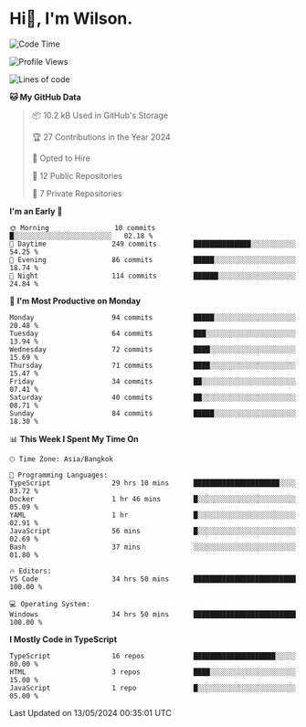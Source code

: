 # Hi👋, I'm Wilson.
<!--START_SECTION:waka-->
![Code Time](http://img.shields.io/badge/Code%20Time-1%2C367%20hrs%2024%20mins-blue)

![Profile Views](http://img.shields.io/badge/Profile%20Views-0-blue)

![Lines of code](https://img.shields.io/badge/From%20Hello%20World%20I%27ve%20Written-212.6%20thousand%20lines%20of%20code-blue)

**🐱 My GitHub Data** 

> 📦 10.2 kB Used in GitHub's Storage 
 > 
> 🏆 27 Contributions in the Year 2024
 > 
> 💼 Opted to Hire
 > 
> 📜 12 Public Repositories 
 > 
> 🔑 7 Private Repositories 
 > 
**I'm an Early 🐤** 

```text
🌞 Morning                10 commits          █░░░░░░░░░░░░░░░░░░░░░░░░   02.18 % 
🌆 Daytime                249 commits         ██████████████░░░░░░░░░░░   54.25 % 
🌃 Evening                86 commits          █████░░░░░░░░░░░░░░░░░░░░   18.74 % 
🌙 Night                  114 commits         ██████░░░░░░░░░░░░░░░░░░░   24.84 % 
```
📅 **I'm Most Productive on Monday** 

```text
Monday                   94 commits          █████░░░░░░░░░░░░░░░░░░░░   20.48 % 
Tuesday                  64 commits          ███░░░░░░░░░░░░░░░░░░░░░░   13.94 % 
Wednesday                72 commits          ████░░░░░░░░░░░░░░░░░░░░░   15.69 % 
Thursday                 71 commits          ████░░░░░░░░░░░░░░░░░░░░░   15.47 % 
Friday                   34 commits          ██░░░░░░░░░░░░░░░░░░░░░░░   07.41 % 
Saturday                 40 commits          ██░░░░░░░░░░░░░░░░░░░░░░░   08.71 % 
Sunday                   84 commits          █████░░░░░░░░░░░░░░░░░░░░   18.30 % 
```


📊 **This Week I Spent My Time On** 

```text
🕑︎ Time Zone: Asia/Bangkok

💬 Programming Languages: 
TypeScript               29 hrs 10 mins      █████████████████████░░░░   83.72 % 
Docker                   1 hr 46 mins        █░░░░░░░░░░░░░░░░░░░░░░░░   05.09 % 
YAML                     1 hr                █░░░░░░░░░░░░░░░░░░░░░░░░   02.91 % 
JavaScript               56 mins             █░░░░░░░░░░░░░░░░░░░░░░░░   02.69 % 
Bash                     37 mins             ░░░░░░░░░░░░░░░░░░░░░░░░░   01.80 % 

🔥 Editors: 
VS Code                  34 hrs 50 mins      █████████████████████████   100.00 % 

💻 Operating System: 
Windows                  34 hrs 50 mins      █████████████████████████   100.00 % 
```

**I Mostly Code in TypeScript** 

```text
TypeScript               16 repos            ████████████████████░░░░░   80.00 % 
HTML                     3 repos             ████░░░░░░░░░░░░░░░░░░░░░   15.00 % 
JavaScript               1 repo              █░░░░░░░░░░░░░░░░░░░░░░░░   05.00 % 
```




 Last Updated on 13/05/2024 00:35:01 UTC
<!--END_SECTION:waka-->
